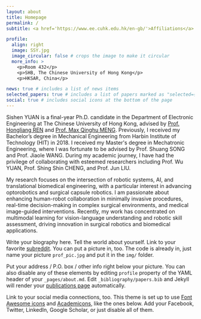```yaml
---
layout: about
title: Homepage
permalink: /
subtitle: <a href='https://www.ee.cuhk.edu.hk/en-gb/'>Affiliations</a>. Department of Electronic Engineering, The Chinese University of Hong Kong

profile:
  align: right
  image: SSY.jpg
  image_circular: false # crops the image to make it circular
  more_info: >
    <p>Room 432</p>
    <p>SHB, The Chinese University of Hong Kong</p>
    <p>HKSAR, China</p>

news: true # includes a list of news items
selected_papers: true # includes a list of papers marked as "selected={true}"
social: true # includes social icons at the bottom of the page
---
```



Sishen YUAN is a final-year Ph.D. candidate in the Department of Electronic Engineering at The Chinese University of Hong Kong, advised by [Prof. Hongliang REN](https://www.ee.cuhk.edu.hk/en-gb/people/academic-staff/professors/prof-ren-hongliang) and [Prof. Max Qinghu MENG](https://www.ee.cuhk.edu.hk/en-gb/people/academic-staff/emeritus-professors/prof-qing-hu-max-meng). Previously, I received my Bachelor’s degree in Mechanical Engineering from Harbin Institute of Technology (HIT) in 2018. I received my Master's degree in Mechatronic Engineering, where I was fortunate to be advised by Prof. Shuang SONG and Prof. Jiaole WANG. During my academic journey, I have had the privilege of collaborating with esteemed researchers including Prof. Wu YUAN, Prof. Shing Shin CHENG, and Prof. Jun LIU.

My research focuses on the intersection of robotic systems, AI, and translational biomedical engineering, with a particular interest in advancing optorobotics and surgical capsule robotics. I am passionate about enhancing human-robot collaboration in minimally invasive procedures, real-time decision-making in complex surgical environments, and medical image-guided interventions. Recently, my work has concentrated on multimodal learning for vision-language understanding and robotic skill assessment, driving innovation in surgical robotics and biomedical applications.


Write your biography here. Tell the world about yourself. Link to your favorite [subreddit](http://reddit.com). You can put a picture in, too. The code is already in, just name your picture `prof_pic.jpg` and put it in the `img/` folder.

Put your address / P.O. box / other info right below your picture. You can also disable any of these elements by editing `profile` property of the YAML header of your `_pages/about.md`. Edit `_bibliography/papers.bib` and Jekyll will render your [publications page](/al-folio/publications/) automatically.

Link to your social media connections, too. This theme is set up to use [Font Awesome icons](https://fontawesome.com/) and [Academicons](https://jpswalsh.github.io/academicons/), like the ones below. Add your Facebook, Twitter, LinkedIn, Google Scholar, or just disable all of them.
